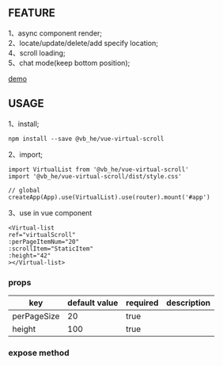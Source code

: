 ## FEATURE
1、async component render;  
2、locate/update/delete/add specify location;  
4、scroll loading;  
5、chat mode(keep bottom position);  

[demo]()
## USAGE
1、install;  
```
npm install --save @vb_he/vue-virtual-scroll
```

2、import;  
```
import VirtualList from '@vb_he/vue-virtual-scroll'
import '@vb_he/vue-virtual-scroll/dist/style.css'

// global
createApp(App).use(VirtualList).use(router).mount('#app')
```

3、use in vue component
```
<Virtual-list
ref="virtualScroll"
:perPageItemNum="20"
:scrollItem="StaticItem"
:height="42"
></Virtual-list>
```

### props
|   key   | default value | required | description |
|  ----  | -------------  | -------- | ----------- |
| perPageSize  | 20       |  true    | 
| height  | 100  | true    |

### expose method